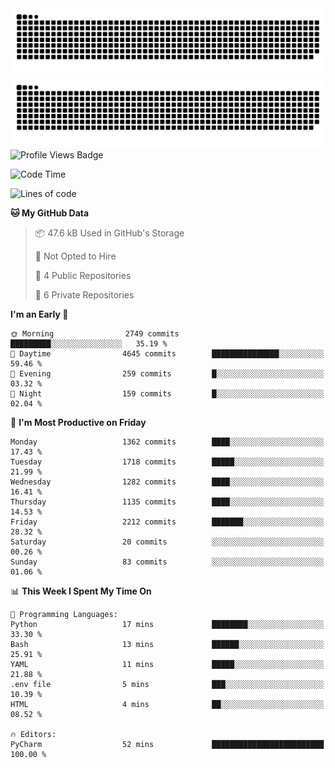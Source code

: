 <img src="https://github.com/nielsbaggerman/nielsbaggerman/blob/output/github-contribution-grid-snake.svg#gh-light-mode-only" alt="GitHub Snake Light">
<img src="https://github.com/nielsbaggerman/nielsbaggerman/blob/output/github-contribution-grid-snake-dark.svg#gh-dark-mode-only" alt="GitHub Snake Dark">
<img src="https://komarev.com/ghpvc/?username=nielsbaggerman&amp;label=Profile+Views" alt="Profile Views Badge" />

<!--START_SECTION:waka-->
![Code Time](http://img.shields.io/badge/Code%20Time-2%2C262%20hrs%2031%20mins-blue)

![Lines of code](https://img.shields.io/badge/From%20Hello%20World%20I%27ve%20Written-9.0%20million%20lines%20of%20code-blue)

**🐱 My GitHub Data** 

> 📦 47.6 kB Used in GitHub's Storage 
 > 
> 🚫 Not Opted to Hire
 > 
> 📜 4 Public Repositories 
 > 
> 🔑 6 Private Repositories 
 > 
**I'm an Early 🐤** 

```text
🌞 Morning                2749 commits        █████████░░░░░░░░░░░░░░░░   35.19 % 
🌆 Daytime                4645 commits        ███████████████░░░░░░░░░░   59.46 % 
🌃 Evening                259 commits         █░░░░░░░░░░░░░░░░░░░░░░░░   03.32 % 
🌙 Night                  159 commits         █░░░░░░░░░░░░░░░░░░░░░░░░   02.04 % 
```
📅 **I'm Most Productive on Friday** 

```text
Monday                   1362 commits        ████░░░░░░░░░░░░░░░░░░░░░   17.43 % 
Tuesday                  1718 commits        █████░░░░░░░░░░░░░░░░░░░░   21.99 % 
Wednesday                1282 commits        ████░░░░░░░░░░░░░░░░░░░░░   16.41 % 
Thursday                 1135 commits        ████░░░░░░░░░░░░░░░░░░░░░   14.53 % 
Friday                   2212 commits        ███████░░░░░░░░░░░░░░░░░░   28.32 % 
Saturday                 20 commits          ░░░░░░░░░░░░░░░░░░░░░░░░░   00.26 % 
Sunday                   83 commits          ░░░░░░░░░░░░░░░░░░░░░░░░░   01.06 % 
```


📊 **This Week I Spent My Time On** 

```text
💬 Programming Languages: 
Python                   17 mins             ████████░░░░░░░░░░░░░░░░░   33.30 % 
Bash                     13 mins             ██████░░░░░░░░░░░░░░░░░░░   25.91 % 
YAML                     11 mins             █████░░░░░░░░░░░░░░░░░░░░   21.88 % 
.env file                5 mins              ███░░░░░░░░░░░░░░░░░░░░░░   10.39 % 
HTML                     4 mins              ██░░░░░░░░░░░░░░░░░░░░░░░   08.52 % 

🔥 Editors: 
PyCharm                  52 mins             █████████████████████████   100.00 % 
```


<!--END_SECTION:waka-->
